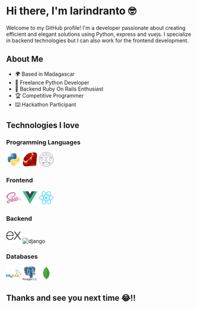 # Hi there, I'm Iarindranto 🤓

Welcome to my GitHub profile! I'm a developer passionate about creating efficient and elegant solutions using Python, express and vuejs. I specialize in backend technologies but I can also work for the frontend development.

## About Me

- 🌍 Based in Madagascar
- 💼 Freelance Python Developer
- 🔧 Backend Ruby On Rails Enthusiast
- 🏆 Competitive Programmer
- ⌨️ Hackathon Participant

## Technologies I love

<h3 align="left">Programming Languages</h3>
<p aling="left">
  <img src="https://raw.githubusercontent.com/devicons/devicon/master/icons/python/python-original.svg" alt="python" width="40" height="40"/>

  <img src="https://raw.githubusercontent.com/devicons/devicon/master/icons/ruby/ruby-original.svg" alt="ruby" width="40" height="40"/>

  <img src="https://raw.githubusercontent.com/devicons/devicon/master/icons/rust/rust-line.svg" alt="rust" width="40" height="40" /> 
</p>

<h3 align="left">Frontend</h3>
<p aling="left">

 <img src="https://raw.githubusercontent.com/devicons/devicon/master/icons/sass/sass-original.svg" alt="sass" width="40" height="40"/>

  <img src="https://raw.githubusercontent.com/devicons/devicon/master/icons/vuejs/vuejs-original.svg" alt="vuejs" width="40" height="40"/>

 <img src="https://raw.githubusercontent.com/devicons/devicon/master/icons/react/react-original.svg" alt="react" width="40" height="40"/>

</p>

<h3 align="left">Backend</h3>
<p aling="left">
  
  <img src="https://raw.githubusercontent.com/devicons/devicon/master/icons/express/express-original.svg" alt="react" width="40" height="40"/>

  <img src="https://www.djangoproject.com/favicon.ico" alt="django" width="40" height="40"/>
</p>

<h3 align="left">Databases</h3>
<p aling="left"> 
  <img src="https://raw.githubusercontent.com/devicons/devicon/master/icons/mysql/mysql-original-wordmark.svg" alt="mysql" width="40" height="40"/> 
  <img src="https://raw.githubusercontent.com/devicons/devicon/master/icons/postgresql/postgresql-original-wordmark.svg" alt="mysql" width="40" height="40"/> 
  <img src="https://raw.githubusercontent.com/devicons/devicon/master/icons/mongodb/mongodb-original.svg" alt="mongo" width="40" height="40"/>
</p>

## Thanks and see you next time 😂!!
